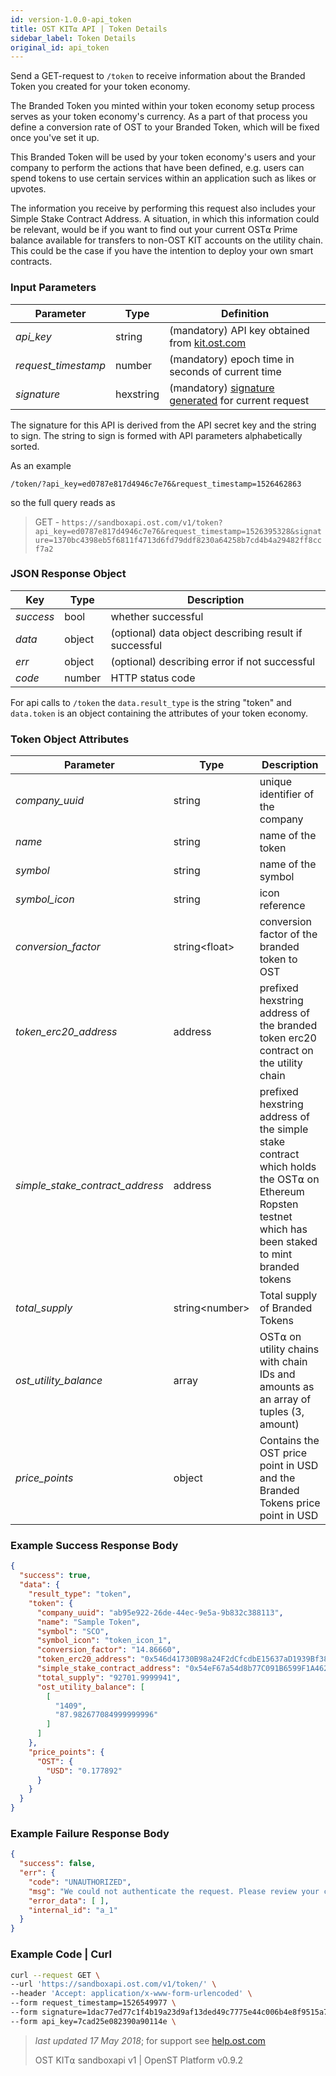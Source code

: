 ```yaml
---
id: version-1.0.0-api_token
title: OST KIT⍺ API | Token Details
sidebar_label: Token Details
original_id: api_token
---
```


Send a GET-request to `/token` to receive information about the Branded Token you created for your token economy.

The Branded Token you minted within your token economy setup process serves as your token economy's currency. As a part of that process you define a conversion rate of OST to your Branded Token, which will be fixed once you've set it up.

This Branded Token will be used by your token economy's users and your company to perform the actions that have been defined, e.g. users can spend tokens to use certain services within an application such as likes or upvotes.

The information you receive by performing this request also includes your Simple Stake Contract Address. A situation, in which this information could be relevant, would be if you want to find out your current OST⍺ Prime balance available for transfers to non-OST KIT accounts on the utility chain. This could be the case if you have the intention to deploy your own smart contracts.


### Input Parameters

| Parameter           | Type      | Definition  |
|---------------------|-----------|--------|
| _api_key_           | string     | (mandatory) API key obtained from [kit.ost.com](https://kit.ost.com) |
| _request_timestamp_ | number   | (mandatory) epoch time in seconds of current time |
| _signature_         | hexstring | (mandatory) [<u>signature generated</u>](/docs/api_authentication.html) for current request |

The signature for this API is derived from the API secret key and the string to sign. The string to sign is formed with API parameters alphabetically sorted.

As an example

`/token/?api_key=ed0787e817d4946c7e76&request_timestamp=1526462863`

so the full query reads as

> GET - `https://sandboxapi.ost.com/v1/token?api_key=ed0787e817d4946c7e76&request_timestamp=1526395328&signature=1370bc4398eb5f6811f4713d6fd79ddf8230a64258b7cd4b4a29482ff8ccf7a2`


### JSON Response Object

| Key        | Type   | Description      |
|------------|--------|------------|
| _success_  | bool   | whether successful |
| _data_     | object | (optional) data object describing result if successful   |
| _err_      | object | (optional) describing error if not successful |
| _code_     | number | HTTP status code |

For api calls to `/token` the `data.result_type` is the string "token" and `data.token` is an object containing the attributes of your token economy.


### Token Object Attributes

| Parameter | Type   | Description  |
|-----------|--------|--------|
| _company_uuid_      | string | unique identifier of the company |
| _name_    | string | name of the token  |
| _symbol_    | string | name of the symbol |
| _symbol_icon_ | string | icon reference |
| _conversion_factor_           | string\<float\> | conversion factor of the branded token to OST  |
| _token_erc20_address_    | address | prefixed hexstring address of the branded token erc20 contract on the utility chain  |
| _simple_stake_contract_address_    | address | prefixed hexstring address of the simple stake contract which holds the OST⍺ on Ethereum Ropsten testnet which has been staked to mint branded tokens  |
| _total_supply_    | string\<number\> | Total supply of Branded Tokens|
| _ost_utility_balance_    | array | OST⍺ on utility chains with chain IDs and amounts as an array of tuples (3, amount)  |
| _price_points_    | object | Contains the OST price point in USD and the Branded Tokens price point in USD  |


### Example Success Response Body

```json
{
  "success": true,
  "data": {
    "result_type": "token",
    "token": {
      "company_uuid": "ab95e922-26de-44ec-9e5a-9b832c388113",
      "name": "Sample Token",
      "symbol": "SCO",
      "symbol_icon": "token_icon_1",
      "conversion_factor": "14.86660",
      "token_erc20_address": "0x546d41730B98a24F2dCfcdbE15637aD1939Bf38b",
      "simple_stake_contract_address": "0x54eF67a54d8b77C091B6599F1A462Ec7b4dFc648",
      "total_supply": "92701.9999941",
      "ost_utility_balance": [
        [
          "1409",
          "87.982677084999999996"
        ]
      ]
    },
    "price_points": {
      "OST": {
        "USD": "0.177892"
      }
    }
  }
}
```

### Example Failure Response Body

```json
{
  "success": false,
  "err": {
    "code": "UNAUTHORIZED",
    "msg": "We could not authenticate the request. Please review your credentials and authentication method.",
    "error_data": [ ],
    "internal_id": "a_1"
  }
}
```

### Example Code | Curl

```bash
curl --request GET \
--url 'https://sandboxapi.ost.com/v1/token/' \
--header 'Accept: application/x-www-form-urlencoded' \
--form request_timestamp=1526549977 \
--form signature=1dac77ed77c1f4b19a23d9af13ded49c7775e44c006b4e8f9515a7314b4de76f \
--form api_key=7cad25e082390a90114e \
```

>_last updated 17 May 2018_; for support see [<u>help.ost.com</u>](https://help.ost.com)
>
> OST KIT⍺ sandboxapi v1 | OpenST Platform v0.9.2

